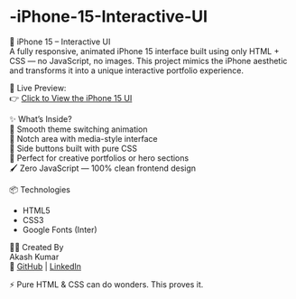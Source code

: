# -iPhone-15-Interactive-UI

📱 iPhone 15 – Interactive UI  
A fully responsive, animated iPhone 15 interface built using only HTML + CSS — no JavaScript, no images. This project mimics the iPhone aesthetic and transforms it into a unique interactive portfolio experience.

🎯 Live Preview:  
👉 [Click to View the iPhone 15 UI](https://akash7i.github.io/-iPhone-15-Interactive-UI/)

✨ What’s Inside?  
🔁 Smooth theme switching animation  
🎵 Notch area with media-style interface  
🔘 Side buttons built with pure CSS  
📱 Perfect for creative portfolios or hero sections  
🖌️ Zero JavaScript — 100% clean frontend design  

📦 Technologies  
- HTML5  
- CSS3  
- Google Fonts (Inter)  

🧑‍💻 Created By  
Akash Kumar  
🔗 [GitHub](https://github.com/Akash7i) | [LinkedIn](https://linkedin.com)

⚡ Pure HTML & CSS can do wonders. This proves it.
